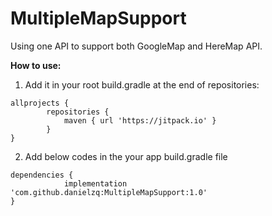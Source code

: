 # MultipleMapSupport

Using one API to support both GoogleMap and HereMap API.

**How to use:**
1. Add it in your root build.gradle at the end of repositories:
```
allprojects {
		repositories {
			maven { url 'https://jitpack.io' }
		}
}
```
2. Add below codes in the your app build.gradle file
```
dependencies {
	        implementation 'com.github.danielzq:MultipleMapSupport:1.0'
}
```